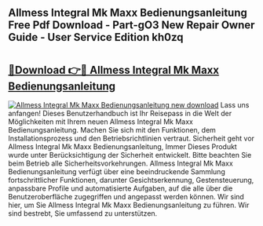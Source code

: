 ## Allmess Integral Mk Maxx Bedienungsanleitung Free Pdf Download - Part-gO3 New Repair Owner Guide - User Service Edition kh0zq

# <h2><a href="http://df5s65t.blite.top/?on=Allmess+Integral+Mk+Maxx+Bedienungsanleitung">🔗Download 👉🔴 Allmess Integral Mk Maxx Bedienungsanleitung</a></h2>

[![Allmess Integral Mk Maxx Bedienungsanleitung new download](https://i.imgur.com/lujVjoI.png)](http://df5s65t.blite.top/?on=Allmess+Integral+Mk+Maxx+Bedienungsanleitung)
Lass uns anfangen! Dieses Benutzerhandbuch ist Ihr Reisepass in die Welt der Möglichkeiten mit Ihrem neuen Allmess Integral Mk Maxx Bedienungsanleitung. Machen Sie sich mit den Funktionen, dem Installationsprozess und den Betriebsrichtlinien vertraut. Sicherheit geht vor Allmess Integral Mk Maxx Bedienungsanleitung, Immer Dieses Produkt wurde unter Berücksichtigung der Sicherheit entwickelt. Bitte beachten Sie beim Betrieb alle Sicherheitsvorkehrungen. Allmess Integral Mk Maxx Bedienungsanleitung verfügt über eine beeindruckende Sammlung fortschrittlicher Funktionen, darunter Gesichtserkennung, Gestensteuerung, anpassbare Profile und automatisierte Aufgaben, auf die alle über die Benutzeroberfläche zugegriffen und angepasst werden können. Wir sind hier, um Sie Allmess Integral Mk Maxx Bedienungsanleitung zu führen. Wir sind bestrebt, Sie umfassend zu unterstützen.
